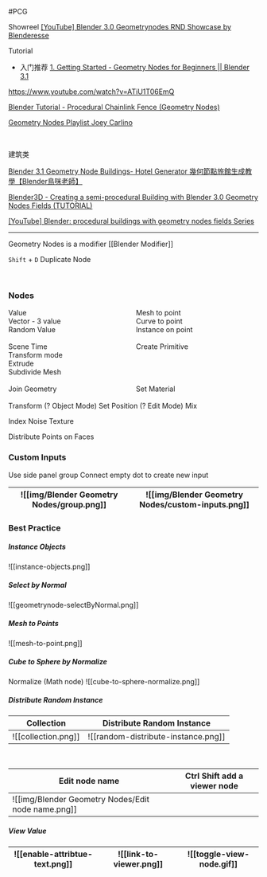 #PCG


Showreel [[YouTube] Blender 3.0 Geometrynodes RND Showcase by Blenderesse](https://www.youtube.com/watch?v=vW9pCT5ouZ8)

  

Tutorial

-   入门推荐 [1. Getting Started - Geometry Nodes for Beginners || Blender 3.1](https://www.youtube.com/watch?v=szTYXk0t09A)



https://www.youtube.com/watch?v=ATiU1T06EmQ

[Blender Tutorial - Procedural Chainlink Fence (Geometry Nodes)](https://www.youtube.com/watch?v=CwOHqH60X-0)

[Geometry Nodes Playlist Joey Carlino](https://www.youtube.com/playlist?list=PLzg4_2BrWAVzK4ORuEHz0RoE7Va3w6fBf)

<br> 

建筑类

[Blender 3.1 Geometry Node Buildings- Hotel Generator 幾何節點旅館生成教學【Blender鳥咪老師】](https://www.youtube.com/watch?v=Cub2YTqqZNs)

[Blender3D - Creating a semi-procedural Building with Blender 3.0 Geometry Nodes Fields (TUTORIAL)](https://www.youtube.com/watch?v=-rexNuTap44)

[[YouTube] Blender: procedural buildings with geometry nodes fields Series](https://www.youtube.com/watch?v=59PeIGmZQdY&list=PLq_gnPdKSjAqeEB9ZnmP5sLaCBIIVZloi&index=1)

---

Geometry Nodes is a modifier [[Blender Modifier]]

`Shift` + `D` Duplicate Node

<br>

### Nodes

<div style="display: grid; grid-template-columns: repeat(2, 2fr); grid-gap: 10px;">
	<div>
		 Value<br>
		 Vector - 3 value<br>
		 Random Value
	</div>
	<div>
		Mesh to point<br>
		Curve to point<br>
		Instance on point
	</div>
</div>

<br>

<div style="display: grid; grid-template-columns: repeat(2, 2fr); grid-gap: 10px;">
	<div>
		 Scene Time<br>
		 Transform mode<br>
		 Extrude<br>
		 Subdivide Mesh
	</div>
	<div>
		Create Primitive
	</div>
</div>

<br>

<div style="display: grid; grid-template-columns: repeat(2, 2fr); grid-gap: 10px;">
	<div>
	    Join Geometry
	</div>
	<div>
		Set Material
	</div>
</div>

<br>
Transform (? Object Mode)
Set Position (? Edit Mode)
Mix

Index
Noise Texture

Distribute Points on Faces

### Custom Inputs

Use side panel group
Connect empty dot to create new input

| ![[img/Blender Geometry Nodes/group.png]] | ![[img/Blender Geometry Nodes/custom-inputs.png]] |
| ----------------------------------------- | ------------------------------------------------- |

### Best Practice

##### Instance Objects
![[instance-objects.png]]

##### Select by Normal
![[geometrynode-selectByNormal.png]]


##### Mesh to Points
![[mesh-to-point.png]]

##### Cube to Sphere by Normalize
Normalize (Math node)
![[cube-to-sphere-normalize.png]]

##### Distribute Random Instance

Collection|Distribute Random Instance
---|---
![[collection.png]]|![[random-distribute-instance.png]]


<br>


Edit node name|Ctrl Shift add a viewer node
---|---
![[img/Blender Geometry Nodes/Edit node name.png]]|


##### View Value

| ![[enable-attribtue-text.png]] | ![[link-to-viewer.png]] | ![[toggle-view-node.gif]] |
| ------------------------------ | ----------------------- | ------------------------- |
